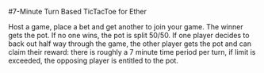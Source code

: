 #7-Minute Turn Based TicTacToe for Ether

Host a game, place a bet and get another to join your game. The winner gets the pot. If no one wins, the pot is split 50/50. If one player decides to back out half way through the game, the other player gets the pot and can claim their reward: there is roughly a 7 minute time period per turn, if limit is exceeded, the opposing player is entitled to the pot.
